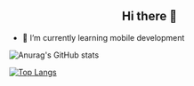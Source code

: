 <h2 align = "center">Hi there 👋</h2>

<div>
  <ul>
    <li>🌱 I’m currently learning mobile development</li>
  </ul>
</div>

![Anurag's GitHub stats](https://github-readme-stats.vercel.app/api?username=njordj&show_icons=true&theme=cobalt)

[![Top Langs](https://github-readme-stats.vercel.app/api/top-langs/?username=njordj&langs_count=8&show_icons=true&theme=cobalt&hide=Makefile,Ren'Py,LLVM&layout=compact)](https://github.com/suichanwa/github-readme-stats)
